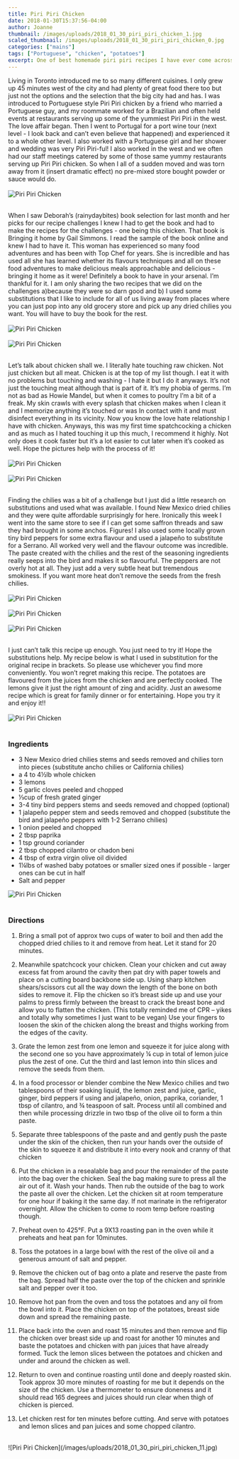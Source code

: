 ```yaml
---
title: Piri Piri Chicken
date: 2018-01-30T15:37:56-04:00
author: Joanne
thumbnail: /images/uploads/2018_01_30_piri_piri_chicken_1.jpg
scaled_thumbnail: /images/uploads/2018_01_30_piri_piri_chicken_0.jpg
categories: ["mains"]
tags: ["Portuguese", "chicken", "potatoes"]
excerpt: One of best homemade piri piri recipes I have ever come across
---
```


Living in Toronto introduced me to so many different cuisines. I only grew up 45 minutes west of the city and had plenty of great food there too but just not the options and the selection that the big city had and has. I was introduced to Portuguese style Piri Piri chicken by a friend who married a Portuguese guy, and my roommate worked for a Brazilian and often held events at restaurants serving up some of the yummiest Piri Piri in the west.  The love affair began.  Then I went to Portugal for a port wine tour (next level - I look back and can’t even believe that happened) and experienced it to a whole other level. I also worked with a Portuguese girl and her shower and wedding was very Piri Piri-ful! I also worked in the west and we often had our staff meetings catered by some of those same yummy restaurants serving up Piri Piri chicken. So when I all of a sudden moved and was torn away from it (insert dramatic effect) no pre-mixed store bought powder or sauce would do.
<br>
<br>
![Piri Piri Chicken](/images/uploads/2018_01_30_piri_piri_chicken_2.jpg)
<br>
<br>

When I saw Deborah’s (rainydaybites) book selection for last month and her picks for our recipe challenges I knew I had to get the book and had to make the recipes for the challenges - one being this chicken. That book is  Bringing it home by Gail Simmons.  I read the sample of the book online and knew I had to have it.  This woman has experienced so many food adventures and has been with Top Chef for years. She is incredible and has used all she has learned whether its flavours techniques and all on these food adventures to make delicious meals approachable and delicious - bringing it home as it were! Definitely a book to have in your arsenal. I’m thankful for it. I am only sharing the two recipes that we did on the challenges a)because they were so darn good and b) I used some substitutions that I like to include for all of us living away from places where you can just pop into any old grocery store and pick up any dried chilies you want. You will have to buy the book for the rest.
<br>
<br>
![Piri Piri Chicken](/images/uploads/2018_01_30_piri_piri_chicken_3.jpg)
<br>
<br>
![Piri Piri Chicken](/images/uploads/2018_01_30_piri_piri_chicken_4.jpg)
<br>
<br>

Let’s talk about chicken shall we. I literally hate touching raw chicken. Not just chicken but all meat. Chicken is at the top of my list though. I eat it with no problems but touching and washing - I hate it but I do it anyways. It’s not just the touching meat although that is part of it. It’s my phobia of germs.  I’m not as bad as Howie Mandel, but when it comes to poultry I’m a bit of a freak. My skin crawls with every splash that chicken makes when I clean it and I memorize anything it’s touched or was In contact with it and must disinfect everything in its vicinity.  Now you know the love hate relationship I have with chicken. Anyways, this was my first time spatchcocking a chicken and as much as I hated touching it up this much, I recommend it highly.  Not only does it cook faster but it’s a lot easier to cut later when it’s cooked as well. Hope the pictures help with the process of it!
<br>
<br>
![Piri Piri Chicken](/images/uploads/2018_01_30_piri_piri_chicken_5.jpg)
<br>
<br>
![Piri Piri Chicken](/images/uploads/2018_01_30_piri_piri_chicken_6.jpg)
<br>
<br>

Finding the chilies was a bit of a challenge but I just did a little research on substitutions and used what was available. I found New Mexico dried chilies and they were quite affordable surprisingly for here. Ironically this week I went into the same store to see if I can get some saffron threads and saw they had brought in some anchos. Figures! I also used some locally grown tiny bird peppers for some extra flavour and used a jalapeño to substitute for a Serrano. All worked very well and the flavour outcome was incredible. The paste created with the chilies and the rest of the seasoning ingredients really seeps into the bird and makes it so flavourful. The peppers are not overly hot at all.  They just add a very subtle heat but tremendous smokiness. If you want more heat don’t remove the seeds from the fresh chilies.
<br>
<br>
![Piri Piri Chicken](/images/uploads/2018_01_30_piri_piri_chicken_12.jpg)
<br>
<br>
![Piri Piri Chicken](/images/uploads/2018_01_30_piri_piri_chicken_7.jpg)
<br>
<br>
![Piri Piri Chicken](/images/uploads/2018_01_30_piri_piri_chicken_8.jpg)
<br>
<br>

I just can’t talk this recipe up enough.  You just need to try it! Hope the substitutions help.  My recipe below is what I used in substitution for the original recipe in brackets. So please use whichever you find more conveniently. You won’t regret making this recipe.  The potatoes are flavoured from the juices from the chicken and are perfectly cooked. The lemons give it just the right amount of zing and acidity. Just an awesome recipe which is great for family dinner or for entertaining. Hope you try it and enjoy it!!
<br>
<br>
![Piri Piri Chicken](/images/uploads/2018_01_30_piri_piri_chicken_9.jpg)
<br>
<br>

### Ingredients

* 3 New Mexico dried chilies stems and seeds removed and chilies torn into pieces (substitute ancho chilies or California chilies)
* a 4 to 4&frac12;lb whole chicken
* 3 lemons
* 5 garlic cloves peeled and chopped
* &frac13;cup of fresh grated ginger
* 3-4 tiny bird peppers stems and seeds removed and chopped (optional)
* 1 jalapeño pepper stem and seeds removed and chopped (substitute the bird and jalapeño peppers with 1-2 Serrano chilies)
* 1 onion peeled and chopped
* 2 tbsp paprika
* 1 tsp ground coriander
* 2 tbsp chopped cilantro or chadon beni
* 4 tbsp of extra virgin olive oil divided
* 1&frac14;lbs of washed baby potatoes or smaller sized ones if possible - larger ones can be cut in half
* Salt and pepper

![Piri Piri Chicken](/images/uploads/2018_01_30_piri_piri_chicken_10.jpg)
<br>
<br>

### Directions

1. Bring a small pot of approx two cups of water to boil and then add the chopped dried chilies to it and remove from heat.  Let it stand for 20 minutes.

1. Meanwhile spatchcock your chicken. Clean your chicken and cut away excess fat from around the cavity then pat dry with paper towels and place on a cutting board backbone side up. Using sharp kitchen shears/scissors cut all the way down the length of the bone on both sides to remove it. Flip the chicken so it’s breast side up and use your palms to press firmly between the breast to crack the breast bone and allow you to flatten the chicken. (This totally reminded me of CPR – yikes and totally why sometimes I just want to be vegan) Use your fingers to loosen the skin of the chicken along the breast and thighs working from the edges of the cavity.

1. Grate the lemon zest from one lemon and squeeze it for juice along with the second one so you have approximately &frac14; cup in total of lemon juice plus the zest of one. Cut the third and last lemon into thin slices and remove the seeds from them.

1. In a food processor or blender combine the New Mexico chilies and two tablespoons of their soaking liquid, the lemon zest and juice, garlic, ginger, bird peppers if using and jalapeño, onion, paprika, coriander, 1 tbsp of cilantro, and &frac34; teaspoon of salt. Process until all combined and then while processing drizzle in two tbsp of the olive oil to form a thin paste.

1. Separate three tablespoons of the paste and and gently push the paste under the skin of the chicken, then run your hands over the outside of the skin to squeeze it and distribute it into every nook and cranny of that chicken

1. Put the chicken in a resealable bag and pour the remainder of the paste into the bag over the chicken. Seal the bag making sure to press all the air out of it.  Wash your hands. Then rub the outside of the bag to work the paste all over the chicken. Let the chicken sit at room temperature for one hour if baking it the same day.  If not marinate in the refrigerator overnight. Allow the chicken to come to room temp before roasting though.

1. Preheat oven to 425&deg;F. Put a 9X13 roasting pan in the oven while it preheats and heat pan for 10minutes.

1. Toss the potatoes in a large bowl with the rest of the olive oil and a generous amount of salt and pepper.

1. Remove the chicken out of bag onto a plate and reserve the paste from the bag.  Spread half the paste over the top of the chicken and sprinkle salt and pepper over it too.

1. Remove hot pan from the oven and toss the potatoes and any oil from the bowl into it. Place the chicken on top of the potatoes, breast side down and spread the remaining paste.

1. Place back into the oven and roast 15 minutes and then remove and flip the chicken over breast side up and roast for another 10 minutes and baste the potatoes and chicken with pan juices that have already formed. Tuck the lemon slices between the potatoes and chicken and under and around the chicken as well.

1. Return to oven and continue roasting until done and deeply roasted skin. Took approx 30 more minutes of roasting for me but it depends on the size of the chicken. Use a thermometer to ensure doneness and it should read 165 degrees and juices should run clear when thigh of chicken is pierced.

1. Let chicken rest for ten minutes before cutting. And serve with potatoes and lemon slices and pan juices and some chopped cilantro.

<br>
![Piri Piri Chicken](/images/uploads/2018_01_30_piri_piri_chicken_11.jpg)
